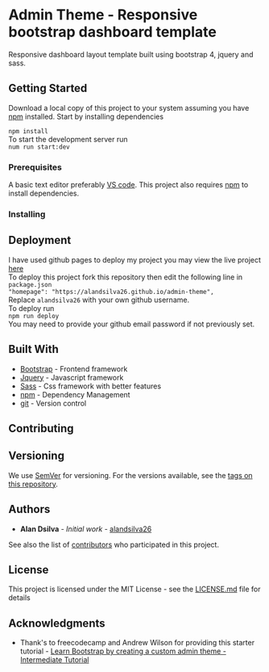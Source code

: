 # Admin Theme - Responsive bootstrap dashboard template

Responsive dashboard layout template built using bootstrap 4, jquery and sass.

## Getting Started

Download a local copy of this project to your system assuming you have [npm](https://www.npmjs.com/) installed.
Start by installing dependencies

`npm install`  
To start the development server run   
`num run start:dev`  

### Prerequisites

A basic text editor preferably [VS code](https://code.visualstudio.com/).
This project also requires [npm](https://www.npmjs.com/) to install dependencies.

### Installing

## Deployment

I have used github pages to deploy my project you may view the live project [here](https://alandsilva26.github.io/admin-theme)  
To deploy this project fork this repository then edit the following line in `package.json`   
`"homepage": "https://alandsilva26.github.io/admin-theme",`  
Replace `alandsilva26` with your own github username.  
To deploy run   
`npm run deploy`  
You may need to provide your github email password if not previously set.  

## Built With

<!-- * [Dropwizard](http://www.dropwizard.io/1.0.2/docs/) - The web framework used -->
<!-- * [Maven](https://maven.apache.org/) - Dependency Management -->
<!-- * [ROME](https://rometools.github.io/rome/) - Used to generate RSS Feeds -->
* [Bootstrap](https://getbootstrap.com/) - Frontend framework
* [Jquery](https://jquery.com/) - Javascript framework
* [Sass](https://sass-lang.com/) - Css framework with better features
* [npm](https://www.npmjs.com/) - Dependency Management
* [git](https://git-scm.com/) - Version control

## Contributing

<!-- Please read [CONTRIBUTING.md](https://gist.github.com/PurpleBooth/b24679402957c63ec426) for details on our code of conduct, and the process for submitting pull requests to us. -->

## Versioning

We use [SemVer](http://semver.org/) for versioning. For the versions available, see the [tags on this repository](https://github.com/your/project/tags). 

## Authors

* **Alan Dsilva** - *Initial work* - [alandsilva26](https://github.com/alandsilva26)

See also the list of [contributors](https://github.com/your/project/contributors) who participated in this project.

## License

This project is licensed under the MIT License - see the [LICENSE.md](LICENSE.md) file for details

## Acknowledgments
* Thank's to freecodecamp and Andrew Wilson for providing this starter tutorial  -  [Learn Bootstrap by creating a custom admin theme - Intermediate Tutorial](https://www.youtube.com/watch?v=RyTRgQ7k6QE)
